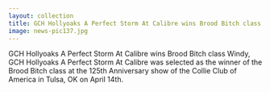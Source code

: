 ```yaml
---
layout: collection
title: GCH Hollyoaks A Perfect Storm At Calibre wins Brood Bitch class
image: news-pic137.jpg
---
```

GCH Hollyoaks A Perfect Storm At Calibre wins Brood Bitch class
 Windy, GCH Hollyoaks A Perfect Storm At Calibre was selected as the winner of the Brood Bitch class at the 125th Anniversary show of the Collie Club of America in Tulsa, OK on April 14th.
